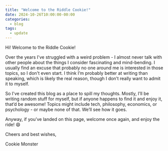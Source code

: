 ```yaml
---
title: "Welcome to the Riddle Cookie!"
date: 2024-10-26T10:00:00-00:00
categories:
  - blog
tags:
  - update
---
```


Hi! Welcome to the Riddle Cookie!

Over the years I've struggled with a weird problem - I almost never talk with other people about the things I consider fascinating and mind-bending. I usually find an excuse that probably no one around me is interested in those topics, so I don't even start. I think I’m probably better at writing than speaking, which is likely the real reason, though I don’t really want to admit it to myself.

So I've created this blog as a place to spill my thoughts. Mostly, I’ll be writing random stuff for myself, but if anyone happens to find it and enjoy it, that’d be awesome! Topics might include tech, philosophy, economics, or psychology - or maybe none of that. We’ll see how it goes.

Anyway, if you’ve landed on this page, welcome once again, and enjoy the ride! 😄

Cheers and best wishes,

Cookie Monster
